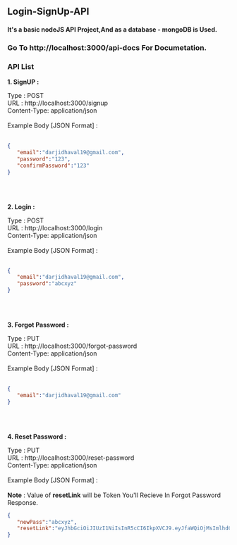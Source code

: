 ## Login-SignUp-API

#### It's a basic nodeJS API Project,And as a database - mongoDB is Used.


### Go To http://localhost:3000/api-docs For Documetation.

### API List
 
<b>1. SignUP : </b>
<p>
 Type : POST</br>
 URL : http://localhost:3000/signup </br>
 Content-Type: application/json </br>
  </br>
 Example Body [JSON Format] :  </br>
 </br>
 
 ```json
 {
    "email":"darjidhaval19@gmail.com",
    "password":"123",
    "confirmPassword":"123"
}
```
</p>
</br></br>

<b>2. Login : </b>
<p>
 Type : POST</br>
 URL : http://localhost:3000/login </br>
 Content-Type: application/json </br>
  </br>
 Example Body [JSON Format] :  </br>
 </br>
 
 ```json
{
    "email":"darjidhaval19@gmail.com",
    "password":"abcxyz"
}
```
</p>

</br></br>

<b>3. Forgot Password : </b>
<p>
 Type : PUT</br>
 URL : http://localhost:3000/forgot-password </br>
 Content-Type: application/json </br>
  </br>
 Example Body [JSON Format] :  </br>
 </br>
 
 ```json
{
    "email":"darjidhaval19@gmail.com"
}
```
</p>


</br></br>

<b>4. Reset Password : </b>
<p>
 Type : PUT</br>
 URL : http://localhost:3000/reset-password </br>
 Content-Type: application/json </br>
  </br>
 Example Body [JSON Format] :  </br>
 </br>
 <b>Note</b> : Value of <b>resetLink</b> will be Token You'll Recieve In Forgot Password Response.
 
 ```json
{
    "newPass":"abcxyz",
    "resetLink":"eyJhbGciOiJIUzI1NiIsInR5cCI6IkpXVCJ9.eyJfaWQiOjMsImlhdCI6MTYxMDc4NDk1MSwiZXhwIjoxNjEwNzg2MTUxfQ.TucrRvlVU2bqhcCWBtZXN29mOv5DPr0aEGQlvVUS9Jc"
}
```
</p>
